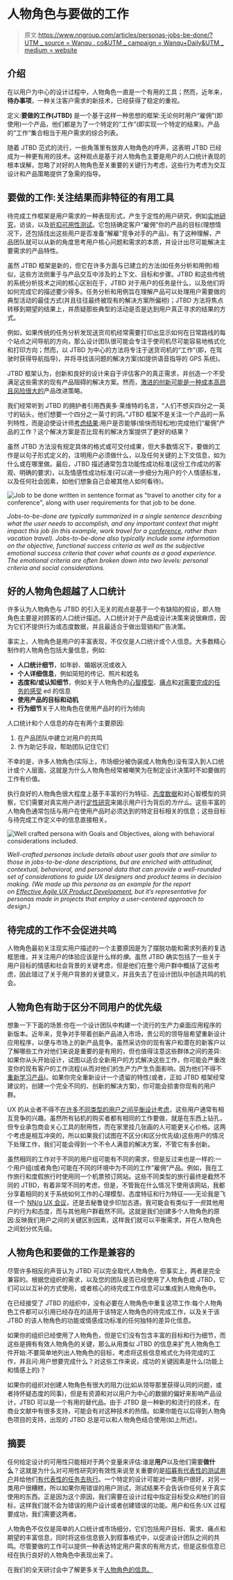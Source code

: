 # 人物角色与要做的工作

> 原文:[https://www.nngroup.com/articles/personas-jobs-be-done/?UTM _ source = Wanqu . co&UTM _ campaign = Wanqu+Daily&UTM _ medium = website](https://www.nngroup.com/articles/personas-jobs-be-done/?utm_source=wanqu.co&utm_campaign=Wanqu+Daily&utm_medium=website)



## 介绍

在以用户为中心的设计过程中，人物角色一直是一个有用的工具；然而，近年来，**待办事项**，一种关注客户需求的新技术，已经获得了稳定的重视。

定义:**要做的工作(JTBD)** 是一个基于这样一种思想的框架:无论何时用户“雇佣”(即使用)一个产品，他们都是为了一个特定的“工作”(即实现一个特定的结果)。产品的“工作”集合相当于用户需求的综合列表。

随着 JTBD 范式的流行，一些角落里有放弃人物角色的呼声，这表明 JTBD 已经成为一种更有用的技术。这种观点是基于对人物角色主要是用户的人口统计表现的根本误解，忽略了对好的人物角色至关重要的关键行为考虑，这些行为考虑为交互设计和产品策略提供了急需的指导。

## 要做的工作:关注结果而非特征的有用工具

待完成工作框架是用户需求的一种表现形式，产生于定性的用户研究，例如[实地研究](https://www.nngroup.com/articles/field-studies/)，访谈，以及[折扣可用性测试](https://www.nngroup.com/articles/discount-usability-20-years/)。它包括确定客户“雇佣”你的产品的目标(理想情况下，还包括找出这些用户是否准备“解雇”竞争对手的产品)。有了这种理解，产品团队就可以从新的角度思考用户核心问题和需求的本质，并设计出尽可能解决主要需求的产品特性。

虽然 JTBD 框架是新的，但它在许多方面与已建立的方法(如任务分析和用例)相似，这些方法侧重于与产品交互中涉及的上下文、目标和步骤。JTBD 和这些传统的系统分析技术之间的核心区别在于，JTBD 对于用户的任务是什么，以及他们将如何完成它的描述要少得多。任务分析和用例旨在理解产品可以处理用户需要做的典型活动的最佳方式(并且往往最终被现有的解决方案所偏袒)；JTBD 方法将焦点转移到期望的结果上，并质疑那些典型的活动是否是达到用户真正寻求的结果的方式。

例如，如果传统的任务分析发现送货司机经常需要打印出显示如何在日常路线的每个站点之间导航的方向，那么设计团队很可能会专注于使司机尽可能容易地格式化和打印方向；然而，以 JTBD 为中心的方法将专注于送货司机的“工作”(即，在驾驶时获得导航指导)，并将寻找该问题的解决方案(如提供语音指导的 GPS 系统)。

JTBD 框架认为，创新和良好的设计来自于评估客户的真正需求，并创造一个不受满足这些需求的现有产品阻碍的解决方案。然而，[激进的创新可能是一种成本高昂且风险很大的](https://www.nngroup.com/articles/ab-testing-usability-engineering/)产品改进策略。

我们经常听到 JTBD 的拥护者引用西奥多·莱维特的名言，“人们不想买四分之一英寸的钻头，他们想要一个四分之一英寸的洞。”JTBD 框架不是关注一个产品的一系列特性，而是迫使设计师[考虑结果](https://www.nngroup.com/articles/outcomes-vs-features/):用户是否能够(愉快而轻松地)完成他们“雇佣”产品的工作？这个解决方案是否比现有的解决方案提供了更好的结果？

虽然 JTBD 方法没有规定具体的格式或可交付成果，但大多数情况下，要做的工作是以句子形式定义的，注明用户必须做什么，以及任何关键的上下文信息，如为什么或在哪里做。最后，JTBD 描述通常包含功能性成功标准(这份工作成功的客观、明确的要求)，以及情感性成功标准(可以进一步细分为用户的个人情感标准，以及任何社会因素，如他们想象自己会被其他人如何看待)。

![Job to be done written in sentence format as "travel to another city for a conference", along with user requirements for that job to be done.](../Images/2ae555d005d8694a38328a5ad4c65ccf.png)

*Jobs-to-be-done are typically summarized in a single sentence describing what the user needs to accomplish, and any important context that might impact this job (in this example, work travel for a [conference](http://www.nngroup.com/ux-conference/), rather than vacation travel). Jobs-to-be-done also typically include some information on the objective, functional success criteria as well as the subjective emotional success criteria that cover what counts as a good experience. The emotional criteria are often broken down into two levels: personal criteria and social considerations.*



## 好的人物角色超越了人口统计

许多认为人物角色与 JTBD 的引入无关的观点是基于一个有缺陷的假设，即人物角色主要是对顾客的人口统计描述。人口统计对于产品或设计决策来说很麻烦，因为它们不提供行为或态度数据，并且最适合于做出营销和广告决策。

事实上，人物角色是用户的丰富表现，不仅仅是人口统计或个人信息。大多数精心制作的人物角色包括大量信息，例如:

*   **人口统计细节**，如年龄、婚姻状况或收入
*   **个人详细信息**，例如简短的传记、照片和姓名
*   **态度和/或认知细节**，例如关于人物角色的[心智模型](https://www.nngroup.com/articles/mental-models/)、[痛点](https://www.nngroup.com/articles/spoilers/)和[对需要完成的任务的感受](https://www.nngroup.com/articles/emotional-design-fail/) ed 的信息
*   **使用产品的目标和动机**
*   **行为细节**关于人物角色在使用产品时的行为倾向

人口统计和个人信息的存在有两个主要原因:

1.  在产品团队中建立对用户的共鸣
2.  作为助记手段，帮助团队记住它们

不幸的是，许多人物角色(实际上，市场细分被伪装成人物角色)没有深入到人口统计或个人层面，这就是为什么人物角色经常被嘲笑为在制定设计决策时不如要做的工作有价值。

执行良好的人物角色很大程度上基于丰富的行为特征、[态度数据](https://www.nngroup.com/articles/emotional-design-fail/)和对心智模型的洞察，它们需要对真实用户进行[定性研究](https://www.nngroup.com/articles/which-ux-research-methods/)来揭示用户行为背后的*为什么*。这些丰富的人物角色通常包括与用户在使用产品时必须达到的特定目标相关的信息；这些目标与待完成工作定义中的信息直接相关。

![Well crafted persona with Goals and Objectives, along with behavioral considerations included.](../Images/2479276caec4da4ed2a3d35970370e06.png)

*Well-crafted personas include details about user goals that are similar to those in jobs-to-be-done descriptions, but are enriched with attitudinal, contextual, behavioral, and personal data that can provide a well-rounded set of considerations to guide UX designers and product teams in decision making. (We made up this persona as an example for the report on [Effective Agile UX Product Development](http://www.nngroup.com/reports/agile-development-user-experience/), but it’s representative for personas made in projects that employ a user-centered approach to design.)*



## 待完成的工作不会促进共鸣

人物角色最初关注现实用户描述的一个主要原因是为了摆脱功能和需求列表的复选框思维，并关注用户的体验应该是什么样的*像*。虽然 JTBD 确实包括了一些关于用户目标的情感和社会背景的关键考虑，但是他们在整个用户群中概括了这些考虑，因此错过了关于用户背景的关键意义，并且失去了在设计团队中创造共鸣的机会。

## 人物角色有助于区分不同用户的优先级

想象一下下面的场景:你在一个设计团队中构建一个流行的生产力桌面应用程序的新版本。近年来，竞争对手带着创新产品进入市场，贵公司的领导层希望重新设计应用程序，以便与市场上的新产品竞争。虽然采访你的现有客户和潜在的新客户以了解哪些工作对他们来说是重要的是有用的，但也值得注意这些群体之间的差异:如果你从头开始设计，试图以适合全新用户的方式解决这些工作，你可能会严重改变你的现有客户的工作流程(从而对他们的生产力产生负面影响，因为他们不得不[重新学习产品](https://www.nngroup.com/articles/power-law-learning/))。如果你完全重新设计一个遗留的特性(或者，正如 JTBD 框架经常建议的，创建一个完全不同的、创新的解决方案)，你可能会损害你现有的用户群。

UX 的从业者不得不[在许多不同类型的用户之间平衡设计考虑](https://www.nngroup.com/articles/spoilers/)，这些用户通常有相互竞争的兴趣。虽然所有钻机的购买者都有相同的工作要做，就是在东西上钻孔，但专业承包商会关心工具的耐用性，而在家里挂几张画的人可能更关心价格。这两个考虑是相互冲突的，所以如果我们试图在不区分(和区分优先级)这些用户的情况下处理工作，我们可能会得到一个不令人满意的解决方案，不管它有多创新。

虽然相同的工作对于不同的用户组可能有不同的需求，但是反过来也是一样的:一个用户组(或者角色)可能在不同的环境中为不同的工作“雇佣”产品。例如，我在工作旅行和度假旅行时使用同一个机票预订网站。这些不同类型的旅行最终是截然不同的 JTBD，有着非常不同的考虑，但是，不管我在什么情况下使用该网站，我都分享着相同的关于系统如何工作的心理模型、态度特征和行为特征——无论我是飞往一个 [NN/g UX 会议](https://www.nngroup.com/ux-conference/)，还是去秘鲁徒步印加古道。我可能会有类似于*一些*其他用户的行为和态度，而与其他用户群截然不同。这就是我们创建多个人物角色的原因:反映我们用户之间的关键区别因素，这样我们就可以平衡需求，并在人物角色之间划分优先级。

## 人物角色和要做的工作是兼容的

尽管许多相反的声音认为 JTBD 可以完全取代人物角色，但事实上，两者是完全兼容的。根据您组织的需求，以及您的团队是否已经使用了人物角色或 JTBD，它们可以以互补的方式使用，或者核心的待完成工作信息可以集成到人物角色中。

在已经接受了 JTBD 的组织中，没有必要在人物角色中重复这项工作:每个人物角色工件都可以引用已经存在的适用于该特定人物角色的待完成工作，以及关于该 JTBD 的该人物角色的功能或情感成功标准的任何独特的差异化信息。

如果你的组织已经使用了人物角色，但是它们没有包含丰富的目标和行为细节，而这些是拥有有效人物角色的关键，那么从用类似 JTBD 的信息来扩充人物角色工件开始:不要简单地列出人物角色的目标，考虑将这些信息格式化为待完成的工作，并且问:用户想要完成什么？对这些工作来说，成功的关键因素是什么(功能上和情感上的)？

如果你的组织对创建人物角色有很大的阻力(比如从领导那里获得认同的问题，或者持怀疑态度的同事)，但是有资源和对以用户为中心的数据的偏好来影响产品设计，JTBD 可以是一个有用的替代品。由于 JTBD 是一种新的和流行的技术，在商业文献中有很多支持，可能会有对这种技术的热情。如果你能在以后得到人物角色项目的支持，出现的 JTBD 总是可以和人物角色结合使用(如上所述)。

## 摘要

任何给定设计的可用性只能相对于两个变量来评估:谁是**用户**以及他们需要**做什么**？这就是为什么对可用性研究的有效性来说至关重要的是[招募有代表性的测试用户](https://www.nngroup.com/articles/recruiting-test-participants-for-usability-studies/)并给他们[有代表性的任务去执行](https://www.nngroup.com/articles/task-scenarios-usability-testing/)。一个特定的设计可能对一类用户很好，对另一类用户很糟糕，所以如果你用错误的用户测试，测试结果不会告诉你任何关于真实使用的东西。正是因为这个原因，我们需要在设计过程中指定目标受众*和*他们的目标，这样我们就不会为错误的用户设计或者创建错误的功能。用户和任务:UX 过程要成功，我们需要这两者。

人物角色不仅仅是简单的人口统计或市场细分，它们包括用户目标、需求、痛点和期望的丰富信息，同时将这些信息嵌入到叙事格式中，以促进设计团队之间的共鸣。尽管要做的工作可以提供一种表达特定用户需求的有用方式，但是这些信息已经在执行良好的人物角色中表现出来了。

在我们的全天研讨会中了解更多关于[人物角色的信息。](https://www.nngroup.com/courses/personas/)

